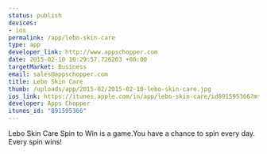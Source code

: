```yaml
--- 
status: publish
devices: 
- ios
permalink: /app/lebo-skin-care
type: app
developer_link: http://www.appschopper.com
date: 2015-02-10 10:29:57.726203 +00:00
targetMarket: Business
email: sales@appschopper.com
title: Lebo Skin Care
thumb: /uploads/app/2015-02/2015-02-10-lebo-skin-care.jpg
ios_link: https://itunes.apple.com/in/app/lebo-skin-care/id891595366?mt=8
developer: Apps Chopper
itunes_id: "891595366"
---
```


Lebo Skin Care Spin to Win is a game.You have a chance to spin every day. Every spin wins!

